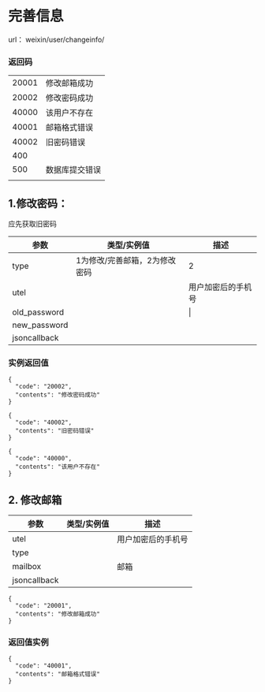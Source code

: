 # 完善信息



url： weixin/user/changeinfo/

### 返回码

|       |         |
| ----- | ------- |
| 20001 | 修改邮箱成功  |
| 20002 | 修改密码成功  |
| 40000 | 该用户不存在  |
| 40001 | 邮箱格式错误  |
| 40002 | 旧密码错误   |
| 400   |         |
| 500   | 数据库提交错误 |
|       |         |



## 1.修改密码：

应先获取旧密码

| 参数           | 类型/实例值           | 描述        |
| ------------ | ---------------- | --------- |
| type         | 1为修改/完善邮箱，2为修改密码 | 2         |
| utel         |                  | 用户加密后的手机号 |
| old_password |                  | \|        |
| new_password |                  |           |
| jsoncallback |                  |           |

### 实例返回值

```
{
  "code": "20002", 
  "contents": "修改密码成功"
}
```

```
{
  "code": "40002", 
  "contents": "旧密码错误"
}
```

```
{
  "code": "40000", 
  "contents": "该用户不存在"
}
```



## 2. 修改邮箱

| 参数           | 类型/实例值 | 描述        |
| ------------ | ------ | --------- |
| utel         |        | 用户加密后的手机号 |
| type         |        |           |
| mailbox      |        | 邮箱        |
| jsoncallback |        |           |

```
{
  "code": "20001", 
  "contents": "修改邮箱成功"
}
```

### 返回值实例

```
{
  "code": "40001", 
  "contents": "邮箱格式错误"
}
```